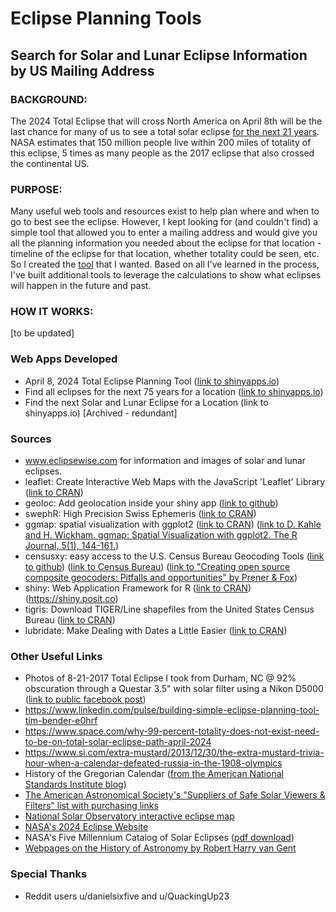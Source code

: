 # Eclipse Planning Tools
## Search for Solar and Lunar Eclipse Information by US Mailing Address

### BACKGROUND: 
The 2024 Total Eclipse that will cross North America on April 8th will be the last chance for many of us to see a total solar eclipse [for the next 21 years](https://tim-bender.shinyapps.io/shiny_next_eclipse/).  NASA estimates that 150 million people live within 200 miles of totality of this eclipse, 5 times as many people as the 2017 eclipse that also crossed the continental US.  

### PURPOSE:
Many useful web tools and resources exist to help plan where and when to go to best see the eclipse.  However, I kept looking for (and couldn't find) a simple tool that allowed you to enter a mailing address and would give you all the planning information you needed about the eclipse for that location - timeline of the eclipse for that location, whether totality could be seen, etc.  So I created the [tool](https://tim-bender.shinyapps.io/shiny_eclipse_planner/) that I wanted. Based on all I've learned in the process, I've built additional tools to leverage the calculations to show what eclipses will happen in the future and past.  

### HOW IT WORKS: 

[to be updated]

### Web Apps Developed
* April 8, 2024 Total Eclipse Planning Tool ([link to shinyapps.io](https://tim-bender.shinyapps.io/shiny_eclipse_planner/))
* Find all eclipses for the next 75 years for a location ([link to shinyapps.io](https://tim-bender.shinyapps.io/shiny_all_eclipses/))
* Find the next Solar and Lunar Eclipse for a Location (link to shinyapps.io) [Archived - redundant]
  
### Sources
* www.eclipsewise.com for information and images of solar and lunar eclipses. 
* leaflet: Create Interactive Web Maps with the JavaScript 'Leaflet' Library ([link to CRAN](https://cran.r-project.org/web/packages/leaflet/index.html))
* geoloc: Add geolocation inside your shiny app ([link to github](https://github.com/ColinFay/geoloc))
* swephR: High Precision Swiss Ephemeris ([link to CRAN](https://cran.r-project.org/package=swephR))
* ggmap: spatial visualization with ggplot2 ([link to CRAN](https://cran.r-project.org/package=ggmap)) ([link to D. Kahle and H. Wickham. ggmap: Spatial Visualization with ggplot2. The R Journal, 5(1), 144-161.](http://journal.r-project.org/archive/2013-1/kahle-wickham.pdf))
* censusxy: easy access to the U.S. Census Bureau Geocoding Tools ([link to github](https://github.com/chris-prener/censusxy)) ([link to Census Bureau](https://geocoding.geo.census.gov/geocoder/)) ([link to "Creating open source composite geocoders: Pitfalls and opportunities" by Prener & Fox](https://onlinelibrary.wiley.com/doi/abs/10.1111/tgis.12741))
* shiny: Web Application Framework for R ([link to CRAN](https://cran.r-project.org/web/packages/shiny/index.html)) (https://shiny.posit.co)
* tigris: Download TIGER/Line shapefiles from the United States Census Bureau ([link to CRAN](https://cran.r-project.org/package=tigris))
* lubridate: Make Dealing with Dates a Little Easier ([link to CRAN](https://cran.r-project.org/package=lubridate))

### Other Useful Links
* Photos of 8-21-2017 Total Eclipse I took from Durham, NC @ 92% obscuration through a Questar 3.5" with solar filter using a Nikon D5000 ([link to public facebook post](https://www.facebook.com/tim.bender.7543/posts/pfbid0b9kPrJcSrKqGLmAy3iEpcAAKDWNJimF3EehUwe1MvRNMeMyhns1wAnwTDmEjSc4Ql))
* https://www.linkedin.com/pulse/building-simple-eclipse-planning-tool-tim-bender-e0hrf
* https://www.space.com/why-99-percent-totality-does-not-exist-need-to-be-on-total-solar-eclipse-path-april-2024
* https://www.si.com/extra-mustard/2013/12/30/the-extra-mustard-trivia-hour-when-a-calendar-defeated-russia-in-the-1908-olympics
* History of the Gregorian Calendar ([from the American National Standards Institute blog](https://blog.ansi.org/2016/02/history-of-standard-gregorian-calendar/))
* [The American Astronomical Society's "Suppliers of Safe Solar Viewers & Filters" list with purchasing links](https://eclipse.aas.org/eye-safety/viewers-filters)
* [National Solar Observatory interactive eclipse map](https://nso.edu/for-public/eclipse-map-2024/)
* [NASA's 2024 Eclipse Website](https://science.nasa.gov/eclipses/future-eclipses/eclipse-2024/)
* NASA's Five Millennium Catalog of Solar Eclipses ([pdf download](http://eclipse.gsfc.nasa.gov/5MCSE/TP2009-214174.pdf))
* [Webpages on the History of Astronomy by Robert Harry van Gent](https://webspace.science.uu.nl/~gent0113/)

### Special Thanks
* Reddit users u/danielsixfive and u/QuackingUp23
